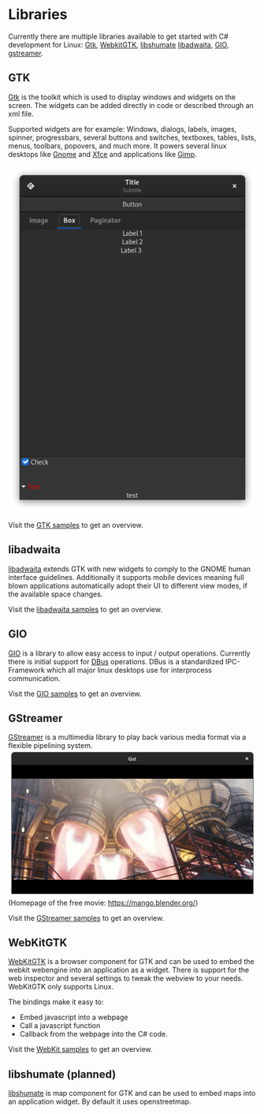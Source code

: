# Libraries

Currently there are multiple libraries available to get started with C# development for Linux: [Gtk], [WebkitGTK], [libshumate] [libadwaita], [GIO], [gstreamer].

## GTK
[Gtk] is the toolkit which is used to display windows and widgets on the screen. The widgets can be added directly in code or described through an xml file.

Supported widgets are for example: Windows, dialogs, labels, images, spinner, progressbars, several buttons and switches, textboxes, tables,  lists, menus, toolbars, popovers, and much more. It powers several linux desktops like [Gnome] and [Xfce] and applications like [Gimp].

![A picture of an example gtk application][GtkApp]

Visit the [GTK samples](https://github.com/gircore/gir.core/tree/main/src/Samples/Gtk-4.0) to get an overview.

## libadwaita
[libadwaita] extends GTK with new widgets to comply to the GNOME human interface guidelines. Additionally it supports mobile devices meaning full blown applications automatically adopt their UI to different view modes, if the available space changes.

Visit the [libadwaita samples](https://github.com/gircore/gir.core/tree/main/src/Samples/Adw-1/) to get an overview.

## GIO
[GIO] is a library to allow easy access to input / output operations. Currently there is initial support for [DBus] operations. DBus is a standardized IPC-Framework which all major linux desktops use for interprocess communication.

Visit the [GIO samples](https://github.com/gircore/gir.core/tree/main/src/Samples/Gio-2.0/) to get an overview.

## GStreamer
[GStreamer] is a multimedia library to play back various media format via a flexible pipelining system.
![A picture of the Tears of Steel project played via gstreamer][GstSintel]
(Homepage of the free movie: https://mango.blender.org/)

Visit the [GStreamer samples](https://github.com/gircore/gir.core/tree/main/src/Samples/Gst-1.0/) to get an overview.

## WebKitGTK
[WebKitGTK] is a browser component for GTK and can be used to embed the webkit webengine into an application as a widget. There is support for the web inspector and several settings to tweak the webview to your needs. WebKitGTK only supports Linux.

The bindings make it easy to:
* Embed javascript into a webpage
* Call a javascript function
* Callback from the webpage into the C# code.

Visit the [WebKit samples](https://github.com/gircore/gir.core/tree/main/src/Samples/WebKit2-5.0/) to get an overview.

## libshumate (planned)
[libshumate] is map component for GTK and can be used to embed maps into an application widget. By default it uses openstreetmap.

[DBus]: https://www.freedesktop.org/wiki/Software/dbus/
[GIO]: https://developer.gnome.org/gio/stable/
[libadwaita]: https://gitlab.gnome.org/GNOME/libadwaita
[libshumate]: https://gitlab.gnome.org/GNOME/libshumate/
[WebKitGTK]: https://webkitgtk.org/
[Gtk]: https://gtk.org
[Gimp]: https://gimp.org
[Gnome]: https://gnome.org
[Xfce]: https://xfce.org
[GStreamer]: https://gstreamer.freedesktop.org/

[GtkApp]: ../img/GtkApp.png "Example GtkApp"
[GstSintel]: ../img/GstSintel.png "Gstreamer playing back Tears of Steel (https://mango.blender.org/)"